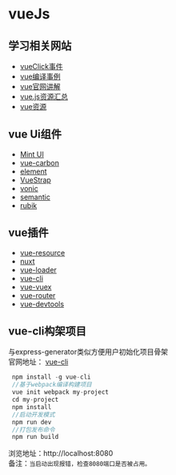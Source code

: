 # vueJs 

[Mint UI]: http://elemefe.github.io/mint-ui/
[vue-carbon]: https://myronliu347.github.io/vue-carbon/
[element]: http://element.eleme.io/
[VueStrap]: http://yuche.github.io/vue-strap/
[semantic]: http://www.semantic-ui.com
[vonic]: https://wangdahoo.github.io/vonic/docs/
[rubik]: https://ccforward.github.io/rubik

[vueClick事件]: http://jiangjiu.leanapp.cn/article/578c4463a633bd00589330d3
[vue编译事例]: https://github.com/yangjunjun/vue-pack-demo
[vue官网讲解]: https://github.com/bhnddowinf/vuejs2-learn
[vue.js资源汇总]: http://blog.csdn.net/qianhong_/article/details/52522645
[vue资源]: https://github.com/vuejs/awesome-vue


[nuxt]: https://github.com/nuxt/nuxt.js
[vue-resource]: https://github.com/vuejs/vue-resource
[vue-vuex]: https://vuex.vuejs.org/zh-cn/
[vue-router]: https://router.vuejs.org/zh-cn/
[vue-cli]: https://github.com/vuejs/vue-cli
[vue-devtools]: https://github.com/vuejs/vue-devtools
[vue-loader]: https://github.com/vuejs/vue-loader

## 学习相关网站
- [vueClick事件][]
- [vue编译事例][]
- [vue官网讲解][]
- [vue.js资源汇总][]
- [vue资源][]


## vue Ui组件
- [Mint UI][]		
- [vue-carbon][]		
- [element][]		
- [VueStrap][]		
- [vonic][]		
- [semantic][]		
- [rubik][]		


## vue插件
-  [vue-resource][]	  
-  [nuxt][]	  
-  [vue-loader][]
-  [vue-cli][]
-  [vue-vuex][]
-  [vue-router][]
-  [vue-devtools][]


## vue-cli构架项目
与express-generator类似方便用户初始化项目骨架<br>官网地址： [vue-cli][]<br>
```javascript
 npm install -g vue-cli
 //基于webpack编译构建项目
 vue init webpack my-project
 cd my-project
 npm install
 //启动开发模式
 npm run dev
 //打包发布命令
 npm run build
```
浏览地址：http://localhost:8080<br>
备注：`当启动出现报错，检查8080端口是否被占用。`